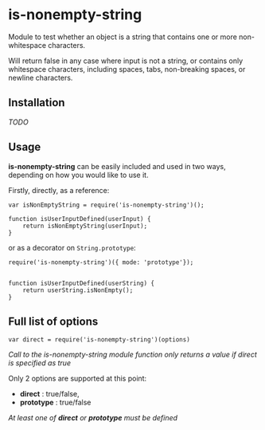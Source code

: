 # is-nonempty-string

Module to test whether an object is a string that contains one or more non-whitespace characters. 

Will return false in any case where input is not a string, or contains only whitespace characters,
including spaces, tabs, non-breaking spaces, or newline characters.


## Installation

_TODO_


## Usage

**is-nonempty-string** can be easily included and used in two ways, depending on how you would like to use it.

Firstly, directly, as a reference:

```
var isNonEmptyString = require('is-nonempty-string')();

function isUserInputDefined(userInput) {
    return isNonEmptyString(userInput);
}
```

or as a decorator on `String.prototype`:

```
require('is-nonempty-string')({ mode: 'prototype'});


function isUserInputDefined(userString) {
    return userString.isNonEmpty();
}   
```


## Full list of options

`var direct = require('is-nonempty-string')(options)`

*Call to the is-nonempty-string module function only returns a value if direct is specified as true*


Only 2 options are supported at this point:

  - **direct** : true/false,
  - **prototype** : true/false
  
  *At least one of __direct__ or __prototype__ must be defined*
